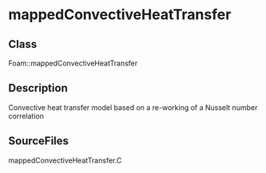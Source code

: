 # mappedConvectiveHeatTransfer 
## Class
Foam::mappedConvectiveHeatTransfer

## Description
Convective heat transfer model based on a re-working of a Nusselt number
correlation

## SourceFiles
mappedConvectiveHeatTransfer.C

